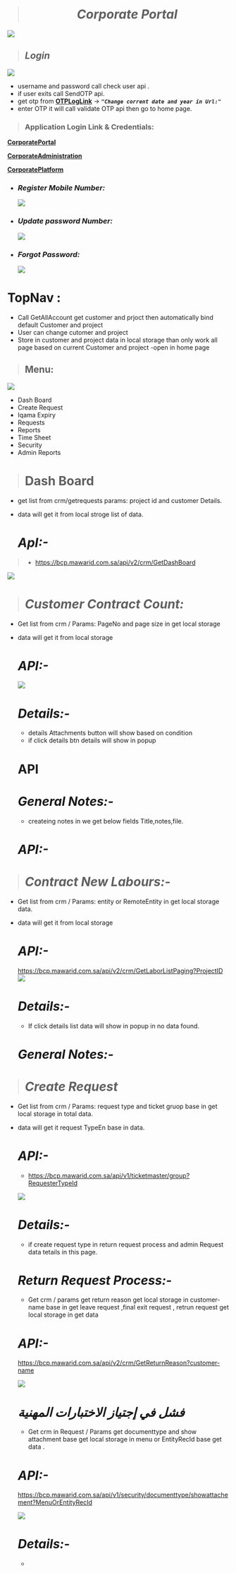 <!-- ># **Bcp Portal** # -->
  >    # <center>***Corporate Portal*** </center>
![](https://bcp.mawarid.com.sa/UI/assets/images/mawarid-logo-2.png)
>## ***Login***
![](./BCP%20imgs/login%20.png)

  - username and password  call check user api .
  - if user exits call  SendOTP api.
- get otp  from 
[ **OTPLogLink**](https://bcp.mawarid.com.sa/logs/SMSLogger20231215.txt) →  ***`"Change corrent date and year in Url:"`*** 
 - enter OTP it will call validate OTP api then  go to home page.  
> ### **Application  Login Link & Credentials:**


[**CorporatePortal**](https://bcp.mawarid.com.sa/UI/#/CorporatePortal/home)  

[ **CorporateAdministration**](https://bcp.mawarid.com.sa/UI/#/Administration/dashboard) 

[ **CorporatePlatform**](https://bcp.mawarid.com.sa/UI/#/) 



   - ### *Register Mobile Number:* ###
    
      ![](./BCP%20imgs/Register%20mobile%20number.png)

   - ### *Update password Number:* ###
    
      ![](./BCP%20imgs/Update%20mobile%20number.png)

   - ### *Forgot Password:* ###
    
      ![](./BCP%20imgs/Forgot%20password.png)


# **TopNav** :

 - Call GetAllAccount get customer and prjoct then automatically bind  default Customer and project 
 - User can change cutomer and project 
 - Store in customer and project data in local storage 
than only work all page based on current Customer and project 
-open in home page
 
> ## Menu:
 ![](./BCP%20imgs/menu.png)
   - Dash Board
   - Create Request
   - Iqama Expiry
   - Requests
   - Reports 
   - Time Sheet
   - Security
   - Admin Reports
   
># **Dash Board**
  -  get list from crm/getrequests params: project id and 
  customer Details. 
  - data will get it from local stroge list of data.

    # ***ApI:-***
 >    + https://bcp.mawarid.com.sa/api/v2/crm/GetDashBoard
 
  ![](./BCP%20imgs/dash%20board.png)
      
>   # ***Customer Contract Count:***
   - Get list from crm /  Params: PageNo and page size in get local storage
   - data will get it from local storage
     # ***API:-***

     ![](./BCP%20imgs/CustomerContractCount.png)

       # ***Details:-***
      - details Attachments button will show based on   condition 
     - if click details btn details will show in popup  
      # API 

     # ***General Notes:-***
     - createing notes in we get below fields Title,notes,file.

     # ***API:-***         

>   # ***Contract New Labours:-***
   - Get list from crm /  Params: entity or RemoteEntity  in get local storage data.
   - data will get it from local storage
     # ***API:-***
     https://bcp.mawarid.com.sa/api/v2/crm/GetLaborListPaging?ProjectID
   ![](./BCP%20imgs/new%20labour%20contract.png)

     # ***Details:-***
     - If click details list data  will show in popup in no data found. 


     # ***General Notes:-***

 > # ***Create Request***
  -  Get list from crm /  Params: request type and  ticket gruop base in get local storage in total data.
 - data will get it request TypeEn base in data.
     # ***API:-***
     - https://bcp.mawarid.com.sa/api/v1/ticketmaster/group?RequesterTypeId
    

    ![](./BCP%20imgs/Create%20Request%202.png)
     # ***Details:-***
     - if create request type in return request process and admin Request data tetails in this page. 
   

    #  ***Return Request Process:-***
    - Get crm / params get return reason get local storage in  customer-name base in get leave request ,final exit request , retrun request get local storage in get data 
    # ***API:-***
    https://bcp.mawarid.com.sa/api/v2/crm/GetReturnReason?customer-name

    ![](./BCP%20imgs/Return%20Request%20Process.png) 

    # ***فشل في إجتياز الاختبارات المهنية***
    - Get crm in Request / Params get documenttype and show attachment base get local storage in menu or EntityRecId base get data .

    # ***API:-***
    https://bcp.mawarid.com.sa/api/v1/security/documenttype/showattachement?MenuOrEntityRecId
    
    ![](./BCP%20imgs/1.png)
    # ***Details:-***
    -
      







    
      

    